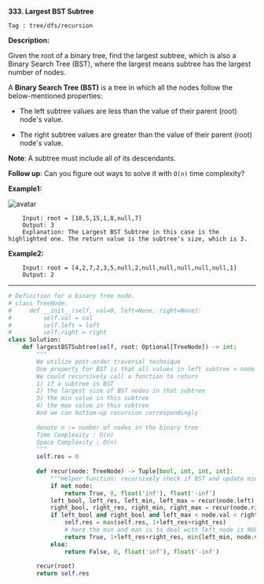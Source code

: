 **333. Largest BST Subtree**

```Tag : tree/dfs/recursion```

**Description:**

Given the root of a binary tree, find the largest subtree, which is also a Binary Search Tree (BST), where the largest means subtree has the largest number of nodes.

A **Binary Search Tree (BST)** is a tree in which all the nodes follow the below-mentioned properties:

+ The left subtree values are less than the value of their parent (root) node's value.

+ The right subtree values are greater than the value of their parent (root) node's value.

**Note**: A subtree must include all of its descendants.

**Follow up**: Can you figure out ways to solve it with ```O(n)``` time complexity?


**Example1:**

![avatar](Fig/333-E1.jpg)

        Input: root = [10,5,15,1,8,null,7]
        Output: 3
        Explanation: The Largest BST Subtree in this case is the highlighted one. The return value is the subtree's size, which is 3.
        
**Example2:**

        Input: root = [4,2,7,2,3,5,null,2,null,null,null,null,null,1]
        Output: 2

-----------

```python
# Definition for a binary tree node.
# class TreeNode:
#     def __init__(self, val=0, left=None, right=None):
#         self.val = val
#         self.left = left
#         self.right = right
class Solution:
    def largestBSTSubtree(self, root: Optional[TreeNode]) -> int:
        """
        We utilize post-order traversal technique
        One property for BST is that all values in left subtree < node.val < all values in right subtree
        We could recursively call a function to return
        1) if a subtree is BST
        2) the largest size of BST nodes in that subtree
        3) the min value in this subtree
        4) the max value in this subtree
        And we can bottom-up recursion correspondingly
        
        denote n := number of nodes in the binary tree
        Time Complexity : O(n)
        Space Complexity : O(n)
        """
        self.res = 0
        
        def recur(node: TreeNode) -> Tuple[bool, int, int, int]:
            """Helper function: recursively check if BST and update min/max values"""
            if not node:
                return True, 0, float('inf'), float('-inf')
            left_bool, left_res, left_min, left_max = recur(node.left)
            right_bool, right_res, right_min, right_max = recur(node.right)
            if left_bool and right_bool and left_max < node.val < right_min:
                self.res = max(self.res, 1+left_res+right_res)
                # here the min and max is to deal with left_node is NULL or right_node is NULL
                return True, 1+left_res+right_res, min(left_min, node.val), max(right_max, node.val)
            else:
                return False, 0, float('inf'), float('-inf')
        
        recur(root)
        return self.res
```


